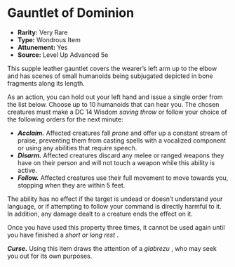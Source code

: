 # Gauntlet of Dominion

- **Rarity:** Very Rare
- **Type:** Wondrous Item
- **Attunement:** Yes
- **Source:** Level Up Advanced 5e

This supple leather gauntlet covers the wearer’s left arm up to the elbow and has scenes of small humanoids being subjugated depicted in bone fragments along its length.

As an action, you can hold out your left hand and issue a single order from the list below. Choose up to 10 humanoids that can hear you. The chosen creatures must make a DC 14 Wisdom _saving throw_  or follow your choice of the following orders for the next minute:

* _**Acclaim.**_ Affected creatures fall _prone_  and offer up a constant stream of praise, preventing them from casting spells with a vocalized component or using any abilities that require speech.
* _**Disarm.**_ Affected creatures discard any melee or ranged weapons they have on their person and will not touch a weapon while this ability is active.
* _**Follow.**_ Affected creatures use their full movement to move towards you, stopping when they are within 5 feet.

The ability has no effect if the target is undead or doesn’t understand your language, or if attempting to follow your command is directly harmful to it. In addition, any damage dealt to a creature ends the effect on it.

Once you have used this property three times, it cannot be used again until you have finished a _short or long rest_ .

_**Curse.**_ Using this item draws the attention of a _glabrezu_ , who may seek you out for its own purposes.
